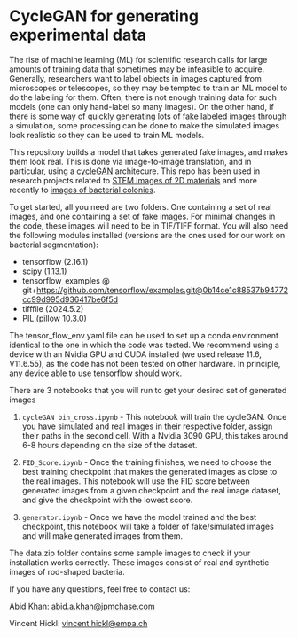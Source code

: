 # CycleGAN for generating experimental data

The rise of machine learning (ML) for scientific research calls for large amounts of training data that sometimes may be infeasible to acquire. Generally, researchers want to label objects in images captured from microscopes or telescopes, so they may be tempted to train an ML model to do the labeling for them. Often, there is not enough training data for such models (one can only hand-label so many images). On the other hand, if there is some way of quickly generating lots of fake labeled images through a simulation, some processing can be done to make the simulated images look realistic so they can be used to train ML models. 

This repository builds a model that takes generated fake images, and makes them look real. This is done via image-to-image translation, and in particular, using a [cycleGAN](https://arxiv.org/abs/1703.10593) architecure. This repo has been used in research projects related to [STEM images of 2D materials](https://www.nature.com/articles/s41524-023-01042-3) and more recently to [images of bacterial colonies](https://arxiv.org/abs/2405.12407).

To get started, all you need are two folders. One containing a set of real images, and one containing a set of fake images. For minimal changes in the code, these images will need to be in TIF/TIFF format. You will also need the following modules installed (versions are the ones used for our work on bacterial segmentation):

* tensorflow (2.16.1)
* scipy (1.13.1)
* tensorflow_examples @ git+https://github.com/tensorflow/examples.git@0b14ce1c88537b94772cc99d995d936417be6f5d
* tifffile (2024.5.2)
* PIL (pillow 10.3.0)

The tensor_flow_env.yaml file can be used to set up a conda environment identical to the one in which the code was tested. We recommend using a device with an Nvidia GPU and CUDA installed (we used release 11.6, V11.6.55), as the code has not been tested on other hardware. In principle, any device able to use tensorflow should work.

There are 3 notebooks that you will run to get your desired set of generated images

1. `cycleGAN bin_cross.ipynb` - This notebook will train the cycleGAN. Once you have simulated and real images in their respective folder, assign their paths in the second cell. With a Nvidia 3090 GPU, this takes around 6-8 hours depending on the size of the dataset. 
  
2. `FID_Score.ipynb` - Once the training finishes, we need to choose the best training checkpoint that makes the generated images as close to the real images. This notebook will use the FID score between generated images from a given checkpoint and the real image dataset, and give the checkpoint with the lowest score.

3. `generator.ipynb` - Once we have the model trained and the best checkpoint, this notebook will take a folder of fake/simulated images and will make generated images from them.


The data.zip folder contains some sample images to check if your installation works correctly. These images consist of real and synthetic images of rod-shaped bacteria.

If you have any questions, feel free to contact us:


Abid Khan: abid.a.khan@jpmchase.com

Vincent Hickl: vincent.hickl@empa.ch
